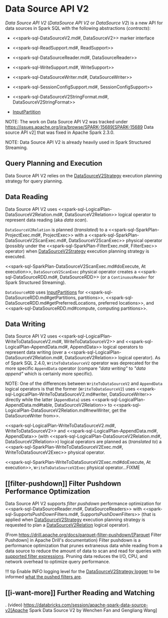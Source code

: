 # Data Source API V2

*Data Source API V2* (_DataSource API V2_ or _DataSource V2_) is a new API for data sources in Spark SQL with the following abstractions (_contracts_):

* <<spark-sql-DataSourceV2.md#, DataSourceV2>> marker interface

* <<spark-sql-ReadSupport.md#, ReadSupport>>

* <<spark-sql-DataSourceReader.md#, DataSourceReader>>

* <<spark-sql-WriteSupport.md#, WriteSupport>>

* <<spark-sql-DataSourceWriter.md#, DataSourceWriter>>

* <<spark-sql-SessionConfigSupport.md#, SessionConfigSupport>>

* <<spark-sql-DataSourceV2StringFormat.md#, DataSourceV2StringFormat>>

* [InputPartition](connector/InputPartition.md)

NOTE: The work on Data Source API V2 was tracked under https://issues.apache.org/jira/browse/SPARK-15689[SPARK-15689 Data source API v2] that was fixed in Apache Spark 2.3.0.

NOTE: Data Source API V2 is already heavily used in Spark Structured Streaming.

## Query Planning and Execution

Data Source API V2 relies on the [DataSourceV2Strategy](execution-planning-strategies/DataSourceV2Strategy.md) execution planning strategy for query planning.

## Data Reading

Data Source API V2 uses <<spark-sql-LogicalPlan-DataSourceV2Relation.md#, DataSourceV2Relation>> logical operator to represent data reading (aka _data scan_).

`DataSourceV2Relation` is planned (_translated_) to a <<spark-sql-SparkPlan-ProjectExec.md#, ProjectExec>> with a <<spark-sql-SparkPlan-DataSourceV2ScanExec.md#, DataSourceV2ScanExec>> physical operator (possibly under the <<spark-sql-SparkPlan-FilterExec.md#, FilterExec>> operator) when [DataSourceV2Strategy](execution-planning-strategies/DataSourceV2Strategy.md) execution planning strategy is executed.

<<spark-sql-SparkPlan-DataSourceV2ScanExec.md#doExecute, At execution>>, `DataSourceV2ScanExec` physical operator creates a <<spark-sql-DataSourceRDD.md#, DataSourceRDD>> (or a `ContinuousReader` for Spark Structured Streaming).

`DataSourceRDD` uses [InputPartitions](connector/InputPartition.md) for <<spark-sql-DataSourceRDD.md#getPartitions, partitions>>, <<spark-sql-DataSourceRDD.md#getPreferredLocations, preferred locations>>, and <<spark-sql-DataSourceRDD.md#compute, computing partitions>>.

## Data Writing

Data Source API V2 uses <<spark-sql-LogicalPlan-WriteToDataSourceV2.md#, WriteToDataSourceV2>> and <<spark-sql-LogicalPlan-AppendData.md#, AppendData>> logical operators to represent data writing (over a <<spark-sql-LogicalPlan-DataSourceV2Relation.md#, DataSourceV2Relation>> logical operator). As of Spark SQL 2.4.0, `WriteToDataSourceV2` operator was deprecated for the more specific `AppendData` operator (compare _"data writing"_ to _"data append"_ which is certainly more specific).

NOTE: One of the differences between `WriteToDataSourceV2` and `AppendData` logical operators is that the former (`WriteToDataSourceV2`) uses <<spark-sql-LogicalPlan-WriteToDataSourceV2.md#writer, DataSourceWriter>> directly while the latter (`AppendData`) uses <<spark-sql-LogicalPlan-AppendData.md#table, DataSourceV2Relation>> to <<spark-sql-LogicalPlan-DataSourceV2Relation.md#newWriter, get the DataSourceWriter from>>.

<<spark-sql-LogicalPlan-WriteToDataSourceV2.md#, WriteToDataSourceV2>> and <<spark-sql-LogicalPlan-AppendData.md#, AppendData>> (with <<spark-sql-LogicalPlan-DataSourceV2Relation.md#, DataSourceV2Relation>>) logical operators are planned as (_translated to_) a <<spark-sql-SparkPlan-WriteToDataSourceV2Exec.md#, WriteToDataSourceV2Exec>> physical operator.

<<spark-sql-SparkPlan-WriteToDataSourceV2Exec.md#doExecute, At execution>>, `WriteToDataSourceV2Exec` physical operator...FIXME

## [[filter-pushdown]] Filter Pushdown Performance Optimization

Data Source API V2 supports *filter pushdown* performance optimization for <<spark-sql-DataSourceReader.md#, DataSourceReaders>> with <<spark-sql-SupportsPushDownFilters.md#, SupportsPushDownFilters>> (that is applied when [DataSourceV2Strategy](execution-planning-strategies/DataSourceV2Strategy.md) execution planning strategy is requested to plan a [DataSourceV2Relation](execution-planning-strategies/DataSourceV2Strategy.md#apply-DataSourceV2Relation) logical operator).

(From https://drill.apache.org/docs/parquet-filter-pushdown/[Parquet Filter Pushdown] in Apache Drill's documentation) Filter pushdown is a performance optimization that prunes extraneous data while reading from a data source to reduce the amount of data to scan and read for queries with [supported filter expressions](execution-planning-strategies/DataSourceStrategy.md#translateFilter). Pruning data reduces the I/O, CPU, and network overhead to optimize query performance.

!!! tip
    Enable INFO logging level for the [DataSourceV2Strategy logger](execution-planning-strategies/DataSourceV2Strategy.md#logging) to be informed [what the pushed filters are](execution-planning-strategies/DataSourceV2Strategy.md#apply-DataSourceV2Relation).

## [[i-want-more]] Further Reading and Watching

. (video) https://databricks.com/session/apache-spark-data-source-v2[Apache Spark Data Source V2 by Wenchen Fan and Gengliang Wang]
